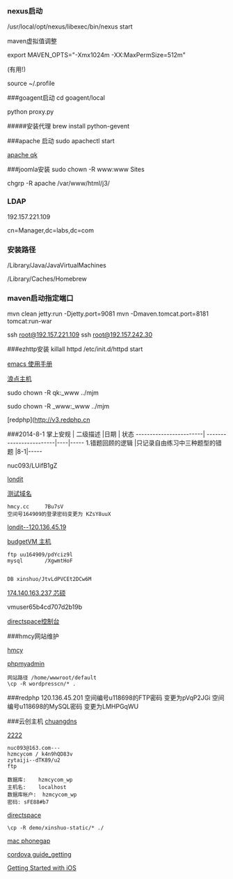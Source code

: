 ### nexus启动
/usr/local/opt/nexus/libexec/bin/nexus start

maven虚拟值调整 

export MAVEN_OPTS="-Xmx1024m -XX:MaxPermSize=512m" 

(有用!)

source ~/.profile

###goagent启动
cd goagent/local 

python proxy.py


#####安装代理
brew install python-gevent

###apache 启动
sudo apachectl start

[apache qk](http://127.0.0.1/~qk/)

###joomla安装
sudo chown -R www:www Sites

chgrp -R apache /var/www/html/j3/


### LDAP
192.157.221.109

cn=Manager,dc=labs,dc=com

### 安装路径

/Library/Java/JavaVirtualMachines

/Library/Caches/Homebrew


### maven启动指定端口
mvn clean jetty:run -Djetty.port=9081 
mvn -Dmaven.tomcat.port=8181 tomcat:run-war


ssh root@192.157.221.109
ssh root@192.157.242.30

###ezhttp安装
killall httpd /etc/init.d/httpd start
[emacs 使用手册](http://scc.ustc.edu.cn/zlsc/czxt/200910/W020100308601210472906.pdf)[浪点主机](http://cp.londit.com/)

sudo chown -R qk:_www ../mjm

sudo chown -R _www:_www ../mjm

[redphp](http://v3.redphp.cn


###2014-8-1 
掌上安规  	 	  	 | 二级描述 			       |日期     | 状态
------------------------| ------------------------|----|-----
1.错题回顾的逻辑 	 |只记录自由练习中三种题型的错题    |8-1|-----

nuc093/LUifB1gZ


[londit](http://cp.londit.com)

[测试域名](http://londit-535efd76185b0.com.1019.url-test.com)

	hmcy.cc  	7Bu7sV	空间号164909的登录密码变更为 KZsY8uuX
	

[londit--120.136.45.19](http://120.136.45.19)


[budgetVM 主机](http://23.88.238.141)

	ftp uu164909/pdYciz9l
	mysql		/XgwmtHoF
	

	DB xinshuo/JtvLdPVCEt2DCw6M
	
[174.140.163.237 芯硕](http://174.140.163.237)


vmuser65b4cd707d2b19b

[directspace控制台](https://vps.directspace.net/login.php)

###hmcy网站维护

[hmcy](69.163.40.157)

[phpmyadmin](http://69.163.40.157/phpmyadmin/)

	网站路径 /home/wwwroot/default
	\cp -R wordpresscn/* .
	
	
###redphp
	120.136.45.201
	空间编号u118698的FTP密码 变更为pVqP2JGi
	空间编号u118698的MySQL密码 变更为LMHPGqWU
	
###云创主机
[chuangdns](http://my.chuangdns.com/)

[2222](http://103.249.111.96:2222/)

	nuc093@163.com---
	hzmcycom / k4n9hQD83v
	zytaiji--dTK89/u2
	ftp 
	
	数据库:	hzmcycom_wp
	主机名:	localhost
	数据库帐户:	hzmcycom_wp
	密码:	sFE88#b7

	

[directspace](https://eportal.directspace.net/clientarea.php)

	\cp -R demo/xinshuo-static/* ./
[mac phonegap](http://www.cnblogs.com/lee0oo0/articles/2652528.html)

[cordova guide_getting](http://docs.phonegap.com/en/1.8.1/guide_getting-started_android_index.md.html)

[Getting Started with iOS](http://docs.phonegap.com/en/1.8.1/guide_getting-started_ios_index.md.html#Getting%20Started%20with%20iOS)


	
